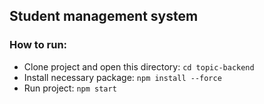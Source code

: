## Student management system

### How to run:

* Clone project and open this directory: `cd topic-backend`
* Install necessary package: `npm install --force`
* Run project: `npm start`
